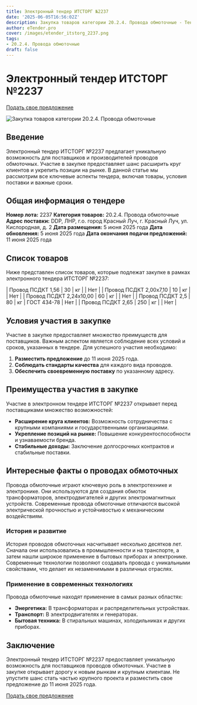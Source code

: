 ```yaml
---
title: Электронный тендер ИТСТОРГ №2237
date: '2025-06-05T16:56:02Z'
description: Закупка товаров категории 20.2.4. Провода обмоточные - Тендер №2237
author: eTender.pro
cover: /images/etender_itstorg_2237.png
tags:
- 20.2.4. Провода обмоточные
draft: false
---
```

# Электронный тендер ИТСТОРГ №2237

[Подать свое предложение](https://itstorg.ru/tender-2237?utm_source=etender)

![Закупка товаров категории 20.2.4. Провода обмоточные](/images/etender_itstorg_2237.png)

## Введение

Электронный тендер ИТСТОРГ №2237 предлагает уникальную возможность для поставщиков и производителей проводов обмоточных. Участие в закупке предоставляет шанс расширить круг клиентов и укрепить позиции на рынке. В данной статье мы рассмотрим все ключевые аспекты тендера, включая товары, условия поставки и важные сроки.

## Общая информация о тендере

**Номер лота:** 2237
**Категория товаров:** 20.2.4. Провода обмоточные
**Адрес поставки:** DDP, ЛНР, г.о. город Красный Луч, г. Красный Луч, ул. Кислородная, д. 2
**Дата размещения:** 5 июня 2025 года
**Дата обновления:** 5 июня 2025 года
**Дата окончания подачи предложений:** 11 июня 2025 года

## Список товаров

Ниже представлен список товаров, которые подлежат закупке в рамках электронного тендера ИТСТОРГ №2237:

| Провод ПСДКТ 1,56 | 30 | кг |  | Нет |
| Провод ПСДКТ 2,00х7,10 | 10 | кг |  | Нет |
| Провод ПСДКТ 2,24х10,00 | 60 | кг |  | Нет |
| Провод ПСДКТ 2,5 | 80 | кг | ГОСТ 434-78 | Нет |
| Провод ПСДКТ 2,65 | 250 | кг |  | Нет |

## Условия участия в закупке

Участие в закупке предоставляет множество преимуществ для поставщиков. Важным аспектом является соблюдение всех условий и сроков, указанных в тендере. Для успешного участия необходимо:

1. **Разместить предложение** до 11 июня 2025 года.
2. **Соблюдать стандарты качества** для каждого вида проводов.
3. **Обеспечить своевременную поставку** по указанному адресу.

## Преимущества участия в закупке

Участие в электронном тендере ИТСТОРГ №2237 открывает перед поставщиками множество возможностей:

- **Расширение круга клиентов:** Возможность сотрудничества с крупными компаниями и государственными организациями.
- **Укрепление позиций на рынке:** Повышение конкурентоспособности и узнаваемости бренда.
- **Стабильные доходы:** Заключение долгосрочных контрактов и стабильные поставки.

## Интересные факты о проводах обмоточных

Провода обмоточные играют ключевую роль в электротехнике и электронике. Они используются для создания обмоток трансформаторов, электродвигателей и других электромагнитных устройств. Современные провода обмоточные отличаются высокой электрической прочностью и устойчивостью к механическим воздействиям.

### История и развитие

История проводов обмоточных насчитывает несколько десятков лет. Сначала они использовались в промышленности и на транспорте, а затем нашли широкое применение в бытовых приборах и электронике. Современные технологии позволяют создавать провода с уникальными свойствами, что делает их незаменимыми в различных отраслях.

### Применение в современных технологиях

Провода обмоточные находят применение в самых разных областях:

- **Энергетика:** В трансформаторах и распределительных устройствах.
- **Транспорт:** В электродвигателях и генераторах.
- **Бытовая техника:** В стиральных машинах, холодильниках и других приборах.

## Заключение

Электронный тендер ИТСТОРГ №2237 предоставляет уникальную возможность для поставщиков проводов обмоточных. Участие в закупке открывает дорогу к новым рынкам и крупным клиентам. Не упустите шанс стать частью крупного проекта и разместить свое предложение до 11 июня 2025 года.

[Подать свое предложение](https://itstorg.ru/tender-2237?utm_source=etender)